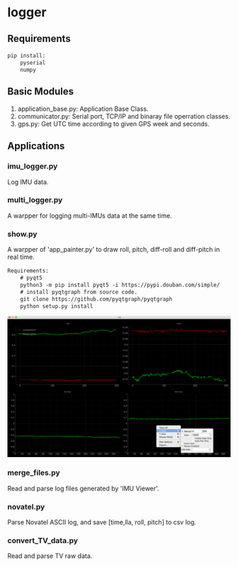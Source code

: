 # logger

## Requirements
    pip install:
        pyserial
        numpy

## Basic Modules
1. application_base.py: Application Base Class. 
2. communicator.py: Serial port, TCP/IP and binaray file operration classes.
3. gps.py: Get UTC time according to given GPS week and seconds.

## Applications
### imu_logger.py
Log IMU data.

### multi_logger.py
A warpper for logging multi-IMUs data at the same time.

### show.py
A warpper of 'app_painter.py' to draw roll, pitch, diff-roll and diff-pitch in real time.

    Requirements:
        # pyqt5
        python3 -m pip install pyqt5 -i https://pypi.douban.com/simple/  
        # install pyqtgraph from source code.
        git clone https://github.com/pyqtgraph/pyqtgraph
        python setup.py install

![Demo](./resource/demo.png )

### merge_files.py
Read and parse log files generated by 'IMU Viewer'.

### novatel.py
Parse Novatel ASCII log, and save [time,lla, roll, pitch] to csv log.

### convert_TV_data.py
Read and parse TV raw data.
